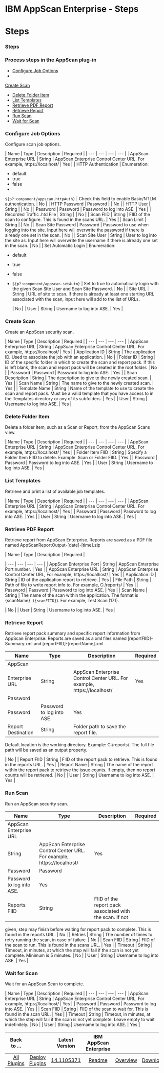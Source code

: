 
IBM AppScan Enterprise - Steps
==============================

# Steps



### Steps




 



### Process steps in the AppScan plug-in


* [Configure Job Options](#configure_job_options)
* 
[Create Scan](#create_scan)
* [Delete Folder Item](#delete_folder_item)
* [List Templates](#list_templates)
* [Retrieve 
PDF Report](#retrieve_pdf_report)
* [Retrieve Report](#retrieve_report)
* [Run Scan](#run_scan)
* [Wait for 
Scan](#wait_for_scan)




### Configure Job Options


Configure scan job options.




| Name | Type | Description | 
Required |
| --- | --- | --- | --- |
| AppScan Enterprise URL | String | AppScan Enterprise Control Center URL. For 
example, https://localhost/ | Yes |
| HTTP Authentication | Enumeration:
* default
* true
* false
* 
``${p?:component/appscan.httpAuth}``
 | Check this field to enable Basic/NTLM authentication. | No |
| HTTP Password | 
Password |  | No |
| HTTP User | String |  | No |
| Password | Password | Password to log into ASE. | Yes |
| Recorded 
Traffic .htd File | String |  | No |
| Scan FIID | String | FIID of the scan to configure. This is found in the scans 
URL. | Yes |
| Scan Limit | String |  | No |
| Scan Site Password | Password | Password to use when logging into the 
site. Input here will overwrite the password if there is already one set in the scan.
  | No |
| Scan Site User | String
 | User to log into the site as. Input here will overwrite the username if there is already one set in the scan.
  | No 
|
| Set Automatic Login | Enumeration:
* default
* true
* false
* ``${p?:component/appscan.setAuto}``
 | Set to true to 
automatically login with the given Scan Site User and Scan Site Password. | No |
| Site URL | String | URL of site to 
scan. If there is already at least one starting URL associated with the scan, input here will add to the list of URLs.

  | No |
| User | String | Username to log into ASE. | Yes |


### Create Scan


Create an AppScan security scan.




|
 Name | Type | Description | Required |
| --- | --- | --- | --- |
| AppScan Enterprise URL | String | AppScan Enterprise
 Control Center URL. For example, https://localhost/ | Yes |
| Application ID | String | The application ID. Used to 
associate the job with an application. | No |
| Folder ID | String | ID of the specific folder in which to create the 
scan and report pack. If this is left blank, the scan and report pack will be created in the root folder.
  | No |
| 
Password | Password | Password to log into ASE. | Yes |
| Scan Description | String | The description to give to the 
newly created scan. | Yes |
| Scan Name | String | The name to give to the newly created scan. | Yes |
| Template Name |
 String | Name of the template to use to create the scan and report pack. Must be a valid template that you have access 
to in the Templates directory or any of its subfolders.
  | Yes |
| User | String | Username to log into ASE. | Yes |



### Delete Folder Item


Delete a folder item, such as a Scan or Report, from the AppScan Scans view.




| Name | Type 
| Description | Required |
| --- | --- | --- | --- |
| AppScan Enterprise URL | String | AppScan Enterprise Control 
Center URL, For example, https://localhost/ | Yes |
| Folder Item FIID | String | Specify a Folder Item FIID to delete. 
Example: Scan or Folder FIID. | Yes |
| Password | Password | Password to log into ASE. | Yes |
| User | String | 
Username to log into ASE. | Yes |


### List Templates


Retrieve and print a list of available job templates.




| 
Name | Type | Description | Required |
| --- | --- | --- | --- |
| AppScan Enterprise URL | String | AppScan Enterprise 
Control Center URL. For example, https://localhost/ | Yes |
| Password | Password | Password to log into ASE. | Yes |
| 
User | String | Username to log into ASE. | Yes |


### Retrieve PDF Report


Retrieve report from AppScan Enterprise. 
Reports are saved as a PDF file named AppScanReportOutput-[date]-[time].zip




| Name | Type | Description | Required |

| --- | --- | --- | --- |
| AppScan Enterprise Port | String | AppScan Enterprise Port number. | Yes |
| AppScan 
Enterprise URL | String | AppScan Enterprise Control Center URL, For example, https://localhost/ | Yes |
| Application 
ID | String | ID of the application report to retrieve. | Yes |
| File Path | String | Path of file to write report info
 to. For example, C:/reports/ | Yes |
| Password | Password | Password to log into ASE. | Yes |
| Scan Name | String | 
The name of the scan within the application. The format is {scanName}`` ({scanFIID}``). For example, Test Scan (171).
  
| No |
| User | String | Username to log into ASE. | Yes |


### Retrieve Report


Retrieve report pack summary and 
specific report information from AppScan Enterprise. Reports are saved as a xml files named [reportFIID]-Summary.xml and
 [reportFIID]-[reportName].xml





| Name | Type | Description | Required |
| --- | --- | --- | --- |
| AppScan 
Enterprise URL | String | AppScan Enterprise Control Center URL. For example, https://localhost/ | Yes |
| Password | 
Password | Password to log into ASE. | Yes |
| Report Destination | String | Folder path to save the report file. 
Default location is the working directory. Example: C:/reports/. The full file path will be saved as an output property.

  | No |
| Report FIID | String | FIID of the report pack to retrieve. This is found in the reports URL. | Yes |
| 
Report Name | String | The name of the report within the report pack to retrieve the issue counts. If empty, then no 
report counts will be retrieved.
  | No |
| User | String | Username to log into ASE. | Yes |


### Run Scan


Run an 
AppScan security scan.




| Name | Type | Description | Required |
| --- | --- | --- | --- |
| AppScan Enterprise URL |
 String | AppScan Enterprise Control Center URL. For example, https://localhost/ | Yes |
| Password | Password | 
Password to log into ASE. | Yes |
| Reports FIID | String | FIID of the report pack associated with the scan. If not 
given, step may finish before waiting for report pack to complete. This is found in the reports URL.
  | No |
| Retries 
| String | The number of times to retry running the scan, in case of failure. | No |
| Scan FIID | String | FIID of the 
scan to run. This is found in the scans URL. | Yes |
| Timeout | String | Timeout, in minutes, at which the step will 
fail if the scan is not yet complete. Minimum is 5 minutes.
  | No |
| User | String | Username to log into ASE. | Yes |



### Wait for Scan


Wait for an AppScan Scan to complete.




| Name | Type | Description | Required |
| --- | --- | 
--- | --- |
| AppScan Enterprise URL | String | AppScan Enterprise Control Center URL, For example, https://localhost/ |
 Yes |
| Password | Password | Password to log into ASE. | Yes |
| Scan FIID | String | FIID of the scan to wait for. 
This is found in the scan URL. | Yes |
| Timeout | String | Timeout, in minutes, at which the step will fail if the scan
 is not yet complete. Leave empty to wait indefinitely.
  | No |
| User | String | Username to log into ASE. | Yes |






|Back to ...||Latest Version|IBM AppScan Enterprise |||
| :---: | :---: | :---: | :---: | :---: | :---: |
|[All Plugins](../../index.md)|[Deploy Plugins](../README.md)|[14.1105371](https://raw.githubusercontent.com/UrbanCode/IBM-UCD-PLUGINS/main/files/appscan/appscan-14.1105371.zip)|[Readme](README.md)|[Overview](overview.md)|[Downloads](downloads.md)|

